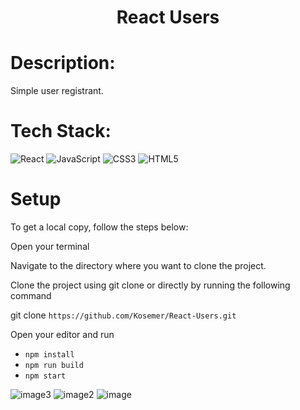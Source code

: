 <h1 align="center">React Users</h1>


# Description:

Simple user registrant.


# Tech Stack:
![React](https://img.shields.io/badge/react-%2320232a.svg?style=for-the-badge&logo=react&logoColor=%2361DAFB) 
![JavaScript](https://img.shields.io/badge/javascript-%23323330.svg?style=for-the-badge&logo=javascript&logoColor=%23F7DF1E) 
![CSS3](https://img.shields.io/badge/css3-%231572B6.svg?style=for-the-badge&logo=css3&logoColor=white) 
![HTML5](https://img.shields.io/badge/html5-%23E34F26.svg?style=for-the-badge&logo=html5&logoColor=white)

# Setup
To get a local copy, follow the steps below:

Open your terminal

Navigate to the directory where you want to clone the project.

Clone the project using git clone or directly by running the following command

git clone `https://github.com/Kosemer/React-Users.git`

Open your editor and run

* `npm install`
* `npm run build`
* `npm start`

![image3](https://user-images.githubusercontent.com/82768146/195805012-94ad8278-4bde-4485-bcab-314faf4fb0fb.JPG)
![image2](https://user-images.githubusercontent.com/82768146/195805022-c699a05f-bf1a-4bfe-a3a5-e0a0288d20ac.JPG)
![image](https://user-images.githubusercontent.com/82768146/195805028-993f73ec-48ea-42d3-8320-8fbb95ce9f96.JPG)
